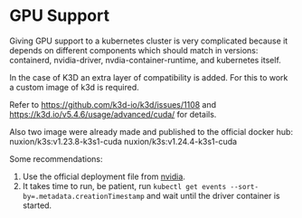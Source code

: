 # GPU Support

Giving GPU support to a kubernetes cluster is very complicated because it depends on different components which should match in versions: containerd, nvidia-driver, nvdia-container-runtime, and kubernetes itself. 

In the case of K3D an extra layer of compatibility is added. 
For this to work a custom image of k3d is required. 

Refer to https://github.com/k3d-io/k3d/issues/1108 and https://k3d.io/v5.4.6/usage/advanced/cuda/ for details. 

Also two image were already made and published to the official docker hub:
nuxion/k3s:v1.23.8-k3s1-cuda
nuxion/k3s:v1.24.4-k3s1-cuda

Some recommendations:

1. Use the official deployment file from [nvidia](https://github.com/NVIDIA/k8s-device-plugin#quick-start). 
2. It takes time to run, be patient, run `kubectl get events --sort-by=.metadata.creationTimestamp` and wait until the driver container is started. 
